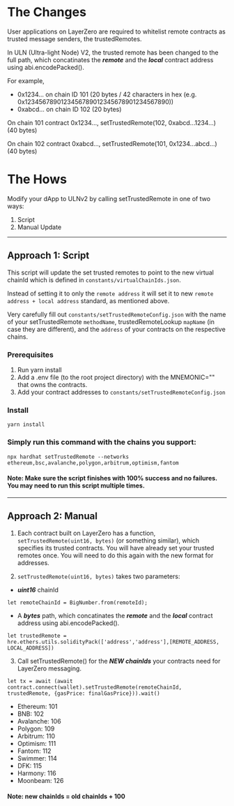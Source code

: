 # The Changes
User applications on LayerZero are required to whitelist remote contracts as trusted message senders, the trustedRemotes.

In ULN (Ultra-light Node) V2, the trusted remote has been changed to the full path, which concatinates the ***remote*** and the ***local*** contract address using abi.encodePacked().

For example,
- 0x1234... on chain ID 101 (20 bytes / 42 characters in hex (e.g. 0x1234567890123456789012345678901234567890))
- 0xabcd... on chain ID 102 (20 bytes)

On chain 101 contract 0x1234..., setTrustedRemote(102, 0xabcd...1234...) (40 bytes)

On chain 102 contract 0xabcd..., setTrustedRemote(101, 0x1234...abcd...) (40 bytes)

# The Hows

Modify your dApp to ULNv2 by calling setTrustedRemote in one of two ways:

1. Script
2. Manual Update
---
## Approach 1: Script
This script will update the set trusted remotes to point to the new virtual chainId which is defined in `constants/virtualChainIds.json`.

Instead of setting it to only the `remote address` it will set it to new `remote address + local address` standard, as mentioned above.

Very carefully fill out `constants/setTrustedRemoteConfig.json` with the name of your setTrustedRemote `methodName`, trustedRemoteLookup `mapName` (in case they are different), and the `address` of your contracts on the respective chains.

### Prerequisites

1. Run yarn install
2. Add a .env file (to the root project directory) with the MNEMONIC="" that owns the contracts.
3. Add your contract addresses to `constants/setTrustedRemoteConfig.json`

### Install
`yarn install`

### Simply run this command with the chains you support:
`npx hardhat setTrustedRemote --networks ethereum,bsc,avalanche,polygon,arbitrum,optimism,fantom`
#### Note: Make sure the script finishes with 100% success and no failures. You may need to run this script multiple times.

---
## Approach 2: Manual
1. Each contract built on LayerZero has a function, `setTrustedRemote(uint16, bytes)` (or something similar), which specifies its trusted contracts. You will have already set your trusted remotes once. You will need to do this again with the new format for addresses.

2. `setTrustedRemote(uint16, bytes)` takes two parameters:
- ***uint16*** chainId

`let remoteChainId = BigNumber.from(remoteId);`

- A ***bytes*** path, which concatinates the ***remote*** and the ***local*** contract address using abi.encodePacked().

`let trustedRemote = hre.ethers.utils.solidityPack(['address','address'],[REMOTE_ADDRESS, LOCAL_ADDRESS])`

3. Call setTrustedRemote() for the ***NEW chainIds*** your contracts need for LayerZero messaging.

`let tx = await (await contract.connect(wallet).setTrustedRemote(remoteChainId, trustedRemote, {gasPrice: finalGasPrice})).wait()`

- Ethereum: 101
- BNB: 102
- Avalanche: 106
- Polygon: 109
- Arbitrum: 110
- Optimism: 111
- Fantom: 112
- Swimmer: 114
- DFK: 115
- Harmony: 116
- Moonbeam: 126

#### Note: new chainIds = old chainIds + 100
